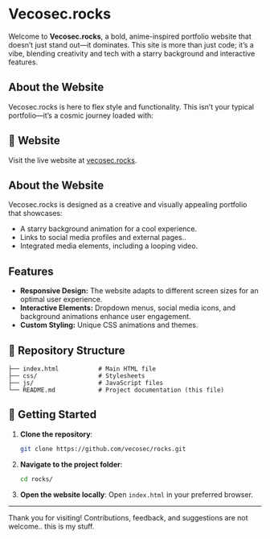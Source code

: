 # Vecosec.rocks

Welcome to **Vecosec.rocks**, a bold, anime-inspired portfolio website that doesn’t just stand out—it dominates. This site is more than just code; it’s a vibe, blending creativity and tech with a starry background and interactive features.

## About the Website

Vecosec.rocks is here to flex style and functionality. This isn’t your typical portfolio—it’s a cosmic journey loaded with:

## 🔗 Website

Visit the live website at [vecosec.rocks](https://vecosec.rocks).

## About the Website

Vecosec.rocks is designed as a creative and visually appealing portfolio that showcases:

- A starry background animation for a cool experience.
- Links to social media profiles and external pages..
- Integrated media elements, including a looping video.

## Features

- **Responsive Design:** The website adapts to different screen sizes for an optimal user experience.
- **Interactive Elements:** Dropdown menus, social media icons, and background animations enhance user engagement.
- **Custom Styling:** Unique CSS animations and themes.

## 📂 Repository Structure
```
├── index.html           # Main HTML file
├── css/                 # Stylesheets
├── js/                  # JavaScript files
└── README.md            # Project documentation (this file)
```

## 🚀 Getting Started
1. **Clone the repository**:
   ```bash
   git clone https://github.com/vecosec/rocks.git
   ```
2. **Navigate to the project folder**:
   ```bash
   cd rocks/
   ```
3. **Open the website locally**:
   Open `index.html` in your preferred browser.

---

Thank you for visiting! Contributions, feedback, and suggestions are not welcome.. this is my stuff.
